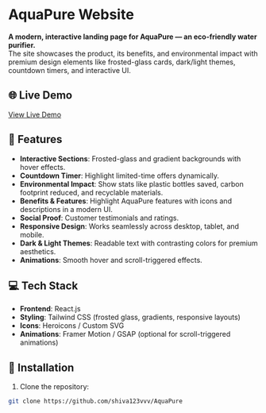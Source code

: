 # AquaPure Website

**A modern, interactive landing page for AquaPure — an eco-friendly water purifier.**  
The site showcases the product, its benefits, and environmental impact with premium design elements like frosted-glass cards, dark/light themes, countdown timers, and interactive UI.

## 🌐 Live Demo

[View Live Demo](https://aqua-pure-ten.vercel.app/)

## 🎨 Features

- **Interactive Sections**: Frosted-glass and gradient backgrounds with hover effects.
- **Countdown Timer**: Highlight limited-time offers dynamically.
- **Environmental Impact**: Show stats like plastic bottles saved, carbon footprint reduced, and recyclable materials.
- **Benefits & Features**: Highlight AquaPure features with icons and descriptions in a modern UI.
- **Social Proof**: Customer testimonials and ratings.
- **Responsive Design**: Works seamlessly across desktop, tablet, and mobile.
- **Dark & Light Themes**: Readable text with contrasting colors for premium aesthetics.
- **Animations**: Smooth hover and scroll-triggered effects.

## 💻 Tech Stack

- **Frontend**: React.js
- **Styling**: Tailwind CSS (frosted glass, gradients, responsive layouts)
- **Icons**: Heroicons / Custom SVG
- **Animations**: Framer Motion / GSAP (optional for scroll-triggered animations)

## 🚀 Installation

1. Clone the repository:

```bash
git clone https://github.com/shiva123vvv/AquaPure
